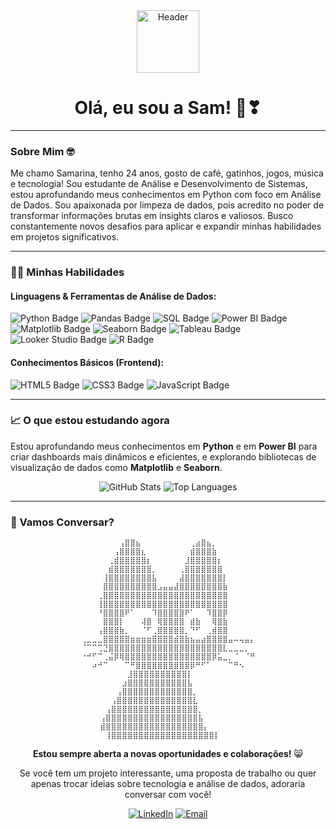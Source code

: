 <div align="center">
   <img src="https://github.com/user-attachments/assets/b5964558-3ecd-4a8c-89f2-c345cd9c7790" alt="Header" width="100"/>
</div>

<h1 align="center">Olá, eu sou a Sam! 👋❣</h1>

---

###  Sobre Mim 🤓

Me chamo Samarina, tenho 24 anos, gosto de café, gatinhos, jogos, música e tecnologia! Sou estudante de Análise e Desenvolvimento de Sistemas, estou aprofundando meus conhecimentos em Python com foco em Análise de Dados. Sou apaixonada por limpeza de dados, pois acredito no poder de transformar informações brutas em insights claros e valiosos. Busco constantemente novos desafios para aplicar e expandir minhas habilidades em projetos significativos.

---

### 👾🤖 Minhas Habilidades

<h4 align="left">Linguagens & Ferramentas de Análise de Dados:</h4>
<p align="left">
  <img src="https://img.shields.io/badge/Python-3776AB?style=flat&logo=python&logoColor=white" alt="Python Badge" />
  <img src="https://img.shields.io/badge/Pandas-150458?style=flat&logo=pandas&logoColor=white" alt="Pandas Badge" />
  <img src="https://img.shields.io/badge/SQL-4479A1?style=flat&logo=mysql&logoColor=white" alt="SQL Badge" />
  <img src="https://img.shields.io/badge/Power_BI-F2C811?style=flat&logo=powerbi&logoColor=black" alt="Power BI Badge" />
  <img src="https://img.shields.io/badge/Matplotlib-black?style=flat&logo=matplotlib&logoColor=white" alt="Matplotlib Badge" />
  <img src="https://img.shields.io/badge/Seaborn-blue?style=flat&logo=seaborn&logoColor=white" alt="Seaborn Badge" />
  <img src="https://img.shields.io/badge/Tableau-E97627?style=flat&logo=tableau&logoColor=white" alt="Tableau Badge" />
  <img src="https://img.shields.io/badge/Looker_Studio-4285F4?style=flat&logo=google&logoColor=white" alt="Looker Studio Badge" />
  <img src="https://img.shields.io/badge/R-276DC3?style=flat&logo=r&logoColor=white" alt="R Badge" />
</p>

<h4 align="left">Conhecimentos Básicos (Frontend):</h4>
<p align="left">
  <img src="https://img.shields.io/badge/HTML5-E34F26?style=flat&logo=html5&logoColor=white" alt="HTML5 Badge" />
  <img src="https://img.shields.io/badge/CSS3-1572B6?style=flat&logo=css3&logoColor=white" alt="CSS3 Badge" />
  <img src="https://img.shields.io/badge/JavaScript-F7DF1E?style=flat&logo=javascript&logoColor=black" alt="JavaScript Badge" />
</p>

---

### 📈 O que estou estudando agora

Estou aprofundando meus conhecimentos em **Python** e em **Power BI** para criar dashboards mais dinâmicos e eficientes, e explorando bibliotecas de visualização de dados como **Matplotlib** e **Seaborn**.

<div align="center">
  <img src="https://github-readme-stats.vercel.app/api?username=allukasz7&show_icons=true&theme=radical" alt="GitHub Stats" />
  <img src="https://github-readme-stats.vercel.app/api/top-langs/?username=allukasz7&layout=compact&theme=radical" alt="Top Languages" />
</div>



---

### 💬 Vamos Conversar?

<div align="center">
  
  ```
  ⠀⠀⠀⠀⠀⠀⠀⢠⣿⣿⣦⠀⠀⠀⠀⠀⠀⠀⠀⠀⢀⣴⣿⣦⡀⠀⠀⠀⠀⠀⠀⠀
  ⠀⠀⠀⠀⠀⠀⢠⣿⣿⣿⣿⣆⠀⠀⠀⠀⠀⠀⠀⠀⣾⣿⣿⣿⣷⠀⠀⠀⠀⠀⠀⠀
  ⠀⠀⠀⠀⠀⢀⣾⣿⣿⣿⣿⣿⡆⠀⠀⠀⠀⠀⠀⣸⣿⣿⣿⣿⣿⡆⠀⠀⠀⠀⠀⠀
  ⠀⠀⠀⠀⠀⣾⣿⣿⣿⣿⣿⣿⣿⡀⠀⠀⠀⠀⢀⣿⣿⣿⣿⣿⣿⣿⠀⠀⠀⠀⠀⠀
  ⠀⠀⠀⠀⢸⣿⣿⣿⣿⣿⣿⣿⣿⣧⠀⠀⠀⠀⣼⣿⣿⣿⣿⣿⣿⣿⡇⠀⠀⠀⠀⠀
  ⠀⠀⠀⠀⣿⣿⣿⣿⣿⣿⣿⣿⣿⣿⣠⣤⣤⣼⣿⣿⣿⣿⣿⣿⣿⣿⣷⠀⠀⠀⠀⠀
  ⠀⠀⠀⢀⣿⣿⣿⣿⣿⣿⣿⣿⣿⣿⣿⣿⣿⣿⣿⣿⣿⣿⣿⣿⣿⣿⣿⠀⠀⠀⠀⠀
  ⠀⠀⠀⢸⣿⣿⣿⣿⣿⣿⣿⣿⣿⣿⣿⣿⣿⣿⣿⣿⣿⣿⣿⣿⣿⣿⣿⠀⠀⠀⠀⠀
  ⠀⠀⠀⠘⣿⣿⣿⣿⠟⠁⠀⠀⠀⠹⣿⣿⣿⣿⣿⠟⠁⠀⠀⠹⣿⣿⡿⠀⠀⠀⠀⠀
  ⠀⠀⠀⠀⣿⣿⣿⡇⠀⠀⠀⢼⣿⠀⢿⣿⣿⣿⣿⠀⣾⣷⠀⠀⢿⣿⣷⠀⠀⠀⠀⠀
  ⠀⠀⠀⢠⣿⣿⣿⣷⡀⠀⠀⠈⠋⢀⣿⣿⣿⣿⣿⡀⠙⠋⠀⢀⣾⣿⣿⠀⠀⠀⠀⠀
  ⢀⣀⣀⣀⣿⣿⣿⣿⣿⣶⣶⣶⣶⣿⣿⣿⣿⣾⣿⣷⣦⣤⣴⣿⣿⣿⣿⣤⠤⢤⣤⡄
  ⠈⠉⠉⢉⣙⣿⣿⣿⣿⣿⣿⣿⣿⣿⣿⣿⣿⣿⣿⣿⣿⣿⣿⣿⣿⣿⣇⣀⣀⣀⡀⠀
  ⠐⠚⠋⠉⢀⣬⡿⢿⣿⣿⣿⣿⣿⣿⣿⣿⣿⣿⣿⣿⣿⣿⣿⣿⡿⣥⣀⡀⠈⠀⠈⠛
  ⠀⠀⠴⠚⠉⠀⠀⠀⠉⠛⣿⣿⣿⣿⣿⣿⣿⣿⣿⣿⡿⠛⠋⠁⠀⠀⠀⠉⠛⠢⠀⠀
  ⠀⠀⠀⠀⠀⠀⠀⠀⣸⣿⣿⣿⣿⣿⣿⣿⣿⣿⣿⡇⠀⠀⠀⠀⠀⠀⠀⠀⠀⠀⠀
  ⠀⠀⠀⠀⠀⠀⠀⣰⣿⣿⣿⣿⣿⣿⣿⣿⣿⣿⣿⣧⠀⠀⠀⠀⠀⠀⠀⠀⠀⠀⠀
  ⠀⠀⠀⠀⠀⠀⢠⣿⣿⣿⣿⣿⣿⣿⣿⣿⣿⣿⣿⣿⡀⠀⠀⠀⠀⠀⠀⠀⠀⠀⠀
  ⠀⠀⠀⠀⠀⢠⣿⣿⣿⣿⣿⣿⣿⣿⣿⣿⣿⣿⣿⣿⣇⠀⠀⠀⠀⠀⠀⠀⠀⠀⠀
  ⠀⠀⠀⠀⢠⣿⣿⣿⣿⣿⣿⣿⣿⣿⣿⣿⣿⣿⣿⣿⣿⡀⠀⠀⠀⠀⠀⠀⠀⠀⠀
  ⠀⠀⠀⢠⣿⣿⣿⣿⣿⣿⣿⣿⣿⣿⣿⣿⣿⣿⣿⣿⣿⣧⠀⠀⠀⠀⠀⠀⠀⠀⠀
  ⠀⠀⠀⣾⣿⣿⣿⣿⣿⣿⣿⣿⣿⣿⣿⣿⣿⣿⣿⣿⣿⣿⡄⠀⠀⠀⠀⠀⠀⠀⠀
  ⠀⠀⢸⣿⣿⣿⣿⣿⣿⣿⣿⣿⣿⣿⣿⣿⣿⣿⣿⣿⣿⣿⡇⠀⠀⠀⠀
  ```
  
  **Estou sempre aberta a novas oportunidades e colaborações!** 😸
  
  Se você tem um projeto interessante, uma proposta de trabalho ou quer apenas trocar ideias sobre tecnologia e análise de dados, adoraria conversar com você!
  
  [![LinkedIn](https://img.shields.io/badge/LinkedIn-0077B5?style=for-the-badge&logo=linkedin&logoColor=white)](https://linkedin.com/in/seu-perfil)
  [![Email](https://img.shields.io/badge/Email-D14836?style=for-the-badge&logo=gmail&logoColor=white)](mailto:seu-email@exemplo.com)
</div> 
